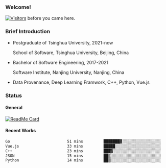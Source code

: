 ### Welcome!

[![Visitors](https://visitor-badge.laobi.icu/badge?page_id=HermitSun.HermitSun)]() before you came here.

### Brief Introduction

- Postgraduate of Tsinghua University, 2021-now
  
  School of Software, Tsinghua University, Beijing, China

- Bachelor of Software Engineering, 2017-2021
  
  Software Institute, Nanjing University, Nanjing, China

- Data Provenance, Deep Learning Framwork, C++, Python, Vue.js

### Status

#### General

[![ReadMe Card](https://github-readme-stats.hermitsun.vercel.app/api?username=HermitSun&count_private=true&show_icons=true)]()

#### Recent Works

<!--START_SECTION:waka-->

```txt
Go                         51 mins         ███████▓░░░░░░░░░░░░░░░░░   31.33 %
Vue.js                     33 mins         █████░░░░░░░░░░░░░░░░░░░░   20.23 %
C++                        23 mins         ███▓░░░░░░░░░░░░░░░░░░░░░   14.19 %
JSON                       15 mins         ██▒░░░░░░░░░░░░░░░░░░░░░░   09.75 %
Python                     14 mins         ██▒░░░░░░░░░░░░░░░░░░░░░░   08.92 %
```

<!--END_SECTION:waka-->

